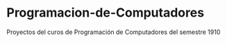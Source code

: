 # Programacion-de-Computadores
Proyectos del curos de Programación de Computadores del semestre 1910
